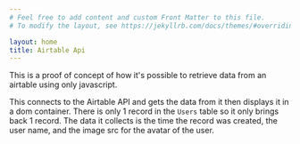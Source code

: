 ```yaml
---
# Feel free to add content and custom Front Matter to this file.
# To modify the layout, see https://jekyllrb.com/docs/themes/#overriding-theme-defaults

layout: home
title: Airtable Api
---
```


This is a proof of concept of how it's possible to retrieve data from an airtable using only javascript. 

This connects to the Airtable API and gets the data from it then displays it
in a dom container. There is only 1 record in the `Users` table so it only brings
back 1 record. The data it collects is the time the record was created, the user name,
and the image src for the avatar of the user.

<section id="airtable"></section>
